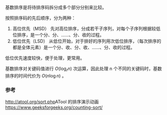 基数排序是将待排序码拆分成多个部分分别来比较。

按照排序码的先后顺序，分为两种：

1. 高位优先（MSD）
   先对高位排序，分成若干子序列，对每个子序列根据较低位排序，是一个分、分、……、分、收的过程。
2. 低位优先（LSD）
   从低位开始，对于排好的序列用次低位排序，（每次排序的都是全体元素）是一个分、收、分、收、……、分、收的过程。

低位优先速度较快，便于处理，更常用。

基数排序对关键码值进行 $O(\log_r n)$ 次运算，因此处理 n 个不同的关键码时，基数排序的时间代价为 $O(n \log n)$ 。

### 参考

<http://atool.org/sort.php>ATool 的排序演示动画  
<https://www.geeksforgeeks.org/counting-sort/>